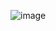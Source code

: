 ![image](https://user-images.githubusercontent.com/105968922/224065219-11e8e1e6-f42d-4302-a7c3-63c3861e3724.png)
